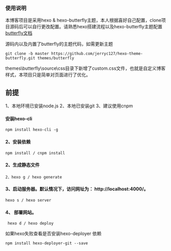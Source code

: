 ### 使用说明

本博客项目是采用hexo & hexo-butterfly主题，本人根据喜好自己配置，clone项目源码后可以自行更改配置。请熟悉hexo搭建流程以及hexo-butterfly主题配置[butterfly文档](https://butterfly.js.org/posts/21cfbf15/)

源码内以及内置了butterfly的主题代码，如需更新主题
```
git clone -b master https://github.com/jerryc127/hexo-theme-butterfly.git themes/butterfly
```

themes\butterfly\source\css目录下新增了custom.css文件，也就是自定义博客样式，本项目只是简单对页面进行了优化。

## 前提
1、本地环境已安装node.js
2、本地已安装git
3、建议使用cnpm

#### 安装hexo-cli
```
npm install hexo-cli -g
```

#### 2、安装依赖

``` 
npm install / cnpm install  
```

#### 2、生成静态文件
```
2、hexo g / hexo generate
```

#### 3、启动服务器。默认情况下，访问网址为： http://localhost:4000/。
```
hexo s / hexo server
```

#### 4、 部署网站。
```
 hexo d / hexo deploy
```
如果hexo失败查看是否安装hexo-deployer 依赖 
```
npm install hexo-deployer-git --save
```



